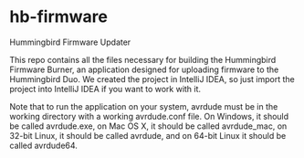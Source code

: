 hb-firmware
===========

Hummingbird Firmware Updater

This repo contains all the files necessary for building the Hummingbird Firmware Burner, an application designed for uploading firmware to the Hummingbird Duo.
We created the project in IntelliJ IDEA, so just import the project into IntelliJ IDEA if you want to work with it.

Note that to run the application on your system, avrdude must be in the working directory with a working avrdude.conf file.
On Windows, it should be called avrdude.exe, on Mac OS X, it should be called avrdude_mac, on 32-bit Linux, it should be called avrdude, and on 64-bit Linux it should be called avrdude64.
